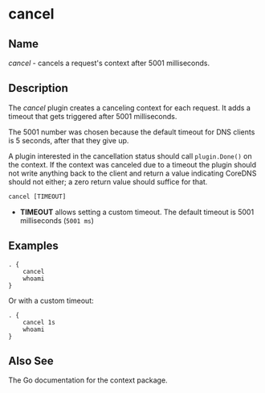 # cancel

## Name

*cancel* - cancels a request's context after 5001 milliseconds.

## Description

The *cancel* plugin creates a canceling context for each request. It adds a timeout that gets
triggered after 5001 milliseconds.

The 5001 number was chosen because the default timeout for DNS clients is 5 seconds, after that they
give up.

A plugin interested in the cancellation status should call `plugin.Done()` on the context. If the
context was canceled due to a timeout the plugin should not write anything back to the client and
return a value indicating CoreDNS should not either; a zero return value should suffice for that.

~~~ txt
cancel [TIMEOUT]
~~~

* **TIMEOUT** allows setting a custom timeout. The default timeout is 5001 milliseconds (`5001 ms`)

## Examples

~~~ corefile
. {
    cancel
    whoami
}
~~~

Or with a custom timeout:

~~~ corefile
. {
    cancel 1s
    whoami
}
~~~

## Also See

The Go documentation for the context package.
